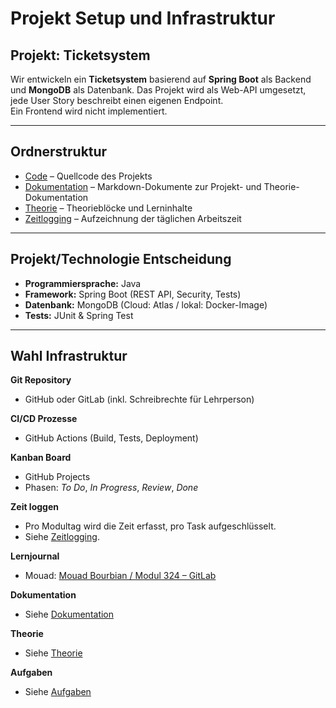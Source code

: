 # Projekt Setup und Infrastruktur

## Projekt: Ticketsystem

Wir entwickeln ein **Ticketsystem** basierend auf **Spring Boot** als Backend und **MongoDB** als Datenbank.
Das Projekt wird als Web-API umgesetzt, jede User Story beschreibt einen eigenen Endpoint.  
Ein Frontend wird nicht implementiert.

---

## Ordnerstruktur

- [Code](./ticketsystem/backend) – Quellcode des Projekts
- [Dokumentation](./Dokumentation/) – Markdown-Dokumente zur Projekt- und Theorie-Dokumentation
- [Theorie](./Theorie/) – Theorieblöcke und Lerninhalte
- [Zeitlogging](./Zeitlogging/) – Aufzeichnung der täglichen Arbeitszeit

---

## Projekt/Technologie Entscheidung

- **Programmiersprache:** Java
- **Framework:** Spring Boot (REST API, Security, Tests)
- **Datenbank:** MongoDB (Cloud: Atlas / lokal: Docker-Image)
- **Tests:** JUnit & Spring Test

---

## Wahl Infrastruktur

**Git Repository**

- GitHub oder GitLab (inkl. Schreibrechte für Lehrperson)

**CI/CD Prozesse**

- GitHub Actions (Build, Tests, Deployment)

**Kanban Board**

- GitHub Projects
- Phasen: _To Do_, _In Progress_, _Review_, _Done_

**Zeit loggen**

- Pro Modultag wird die Zeit erfasst, pro Task aufgeschlüsselt.
- Siehe [Zeitlogging](./Zeitlogging/).

**Lernjournal**

- Mouad: [Mouad Bourbian / Modul 324 – GitLab](https://gitlab.com/Mouad.Bourbian/modul-324-mouad-bourbian)

**Dokumentation**

- Siehe [Dokumentation](./Dokumentation/)

**Theorie**

- Siehe [Theorie](./Theorie/)

**Aufgaben**

- Siehe [Aufgaben](./Aufgaben/)
